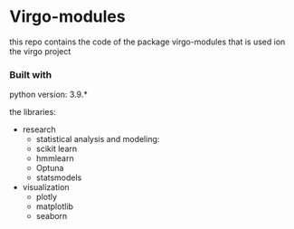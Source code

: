 # Virgo-modules

this repo contains the code of the package virgo-modules that is used ion the virgo project

### Built with

python version: 3.9.*

the libraries:

* research
   + statistical analysis and modeling:
   + scikit learn
   + hmmlearn
   + Optuna
   + statsmodels
* visualization
   + plotly
   + matplotlib
   + seaborn
